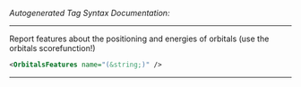 <!-- THIS IS AN AUTOGENERATED FILE: Don't edit it directly, instead change the schema definition in the code itself. -->

_Autogenerated Tag Syntax Documentation:_

---
Report features about the positioning and energies of orbitals (use the orbitals scorefunction!)

```xml
<OrbitalsFeatures name="(&string;)" />
```



---
